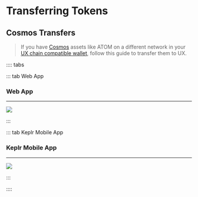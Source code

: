 # Transferring Tokens

## Cosmos Transfers

> If you have [Cosmos](/learn-the-basics/cosmos-basics/what-is-cosmos) assets like ATOM on a different network in your [UX chain compatible wallet](/users/getting-started/creating-wallet), follow this guide to transfer them to UX.

:::: tabs

::: tab Web App

### Web App

---

![](/bg/transfer-assets-on.gif)

:::

::: tab Keplr Mobile App

### Keplr Mobile App

---

![](/bg/mobile-transfer.gif)

:::

::::
